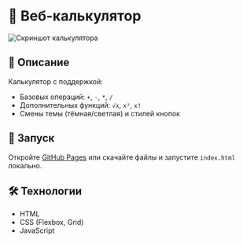 # 🧮 Веб-калькулятор

![Скриншот калькулятора](https://via.placeholder.com/600x400?text=Calculator+Screenshot)

## 📝 Описание
Калькулятор с поддержкой:
- Базовых операций: `+`, `-`, `*`, `/`
- Дополнительных функций: `√x`, `x²`, `x!`
- Смены темы (тёмная/светлая) и стилей кнопок

## 🚀 Запуск
Откройте [GitHub Pages](https://zoerish.github.io/calculator/) или скачайте файлы и запустите `index.html` локально.

## 🛠 Технологии
- HTML
- CSS (Flexbox, Grid)
- JavaScript
